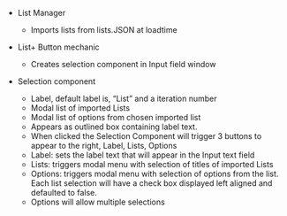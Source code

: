 * List Manager
    - Imports lists from lists.JSON at loadtime

* List+ Button mechanic 
    - Creates selection component in Input field window
* Selection component 
    - Label, default label is, “List” and a iteration number
    - Modal list of imported Lists
    - Modal list of options from chosen imported list 
    - Appears as outlined box containing label text. 
    - When clicked the Selection Component will trigger 3 buttons to appear to the right, Label, Lists, Options
    - Label: sets the label text that will appear in the Input text field 
    - Lists: triggers modal menu with selection of titles of imported Lists
    - Options: triggers modal menu with selection of options from the list. Each list selection will have a check box displayed left aligned and defaulted to false.
    - Options will allow multiple selections 
    
